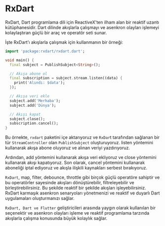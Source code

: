 # RxDart

RxDart, Dart programlama dili için ReactiveX'ten ilham alan bir reaktif uzantı kütüphanesidir. Dart dilinde akışlarla çalışmayı ve asenkron olayları işlemeyi kolaylaştıran güçlü bir araç ve operatör seti sunar.

İşte RxDart'ı akışlarla çalışmak için kullanmanın bir örneği:
```dart
import 'package:rxdart/rxdart.dart';

void main() {
  final subject = PublishSubject<String>();

  // Akışa abone ol
  final subscription = subject.stream.listen((data) {
    print('Alındı: $data');
  });

  // Akışa veri ekle
  subject.add('Merhaba');
  subject.add('Dünya');

  // Akışı kapat
  subject.close();
  subscription.cancel();
}
```
Bu örnekte, `rxdart` paketini içe aktarıyoruz ve `RxDar`t tarafından sağlanan bir tür `StreamController` olan `PublishSubject` oluşturuyoruz. listen yöntemini kullanarak akışa abone oluyoruz ve alınan veriyi yazdırıyoruz.

Ardından, add yöntemini kullanarak akışa veri ekliyoruz ve close yöntemini kullanarak akışı kapatıyoruz. Son olarak, cancel yöntemini kullanarak aboneliği iptal ediyoruz ve akışla ilişkili kaynakları serbest bırakıyoruz.

`RxDart`, map, filter, debounce, throttle gibi birçok güçlü operatöre sahiptir ve bu operatörler sayesinde akışları dönüştürebilir, filtreleyebilir ve birleştirebilirsiniz. Bu şekilde reaktif bir şekilde akışları işleyebilirsiniz. RxDart karmaşık asenkron senaryoları yönetmenizi ve reaktif ve duyarlı Dart uygulamaları oluşturmanızı sağlar.

`RxDart, Dart ve Flutter` geliştiricileri arasında yaygın olarak kullanılan bir seçenektir ve asenkron olayları işleme ve reaktif programlama tarzında akışlarla çalışma konusunda büyük kolaylık sağlar.